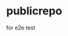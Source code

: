# publicrepo
for e2e test









































































































































































































































































































































































































































































































































































































































































































































































































































































































































































































































































































































































































































































































































































































































































































































































































































































































































































































































































































































































































































































































































































































































































































































































































































































































































































































































































































































































































































































































































































































































































































































































































































































































































































